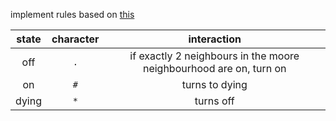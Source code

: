 implement rules based on [this](https://conwaylife.com/wiki/OCA:Brian%27s_Brain)

| state | character | interaction |
| :---: | :---: | :---: |
| off | `.` | if exactly 2 neighbours in the moore neighbourhood are on, turn on |
| on | `#` | turns to dying |
| dying | `*` | turns off |
